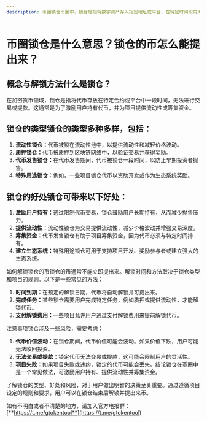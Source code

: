 ```yaml
---
description: 币圈锁仓币圈中，锁仓是指将数字资产存入指定地址或平台，在特定时间段内无法提取或交易。锁仓通常用于项目方或平台激励用户长期持有和参与项目。
---
```


# 币圈锁仓是什么意思？锁仓的币怎么能提出来？

## 概念与解锁方法什么是锁仓？

在加密货币领域，锁仓是指将代币存放在特定合约或平台中一段时间，无法进行交易或提款。这通常是为了激励用户持有代币，并为项目提供流动性或筹集资金。

## 锁仓的类型锁仓的类型多种多样，包括：

1. **流动性锁仓：**&#x4EE3;币被锁在流动性池中，以提供流动性和减轻价格波动。
2. **质押锁仓：**&#x4EE3;币被质押到区块链网络中，以验证交易并获得奖励。
3. **代币发售锁仓：**&#x5728;代币发售期间，代币被锁仓一段时间，以防止早期投资者抛售。
4. **特殊用途锁仓：**&#x4F8B;如，一些项目锁仓代币以资助开发或作为生态系统奖励。

## 锁仓的好处锁仓可带来以下好处：

1. **激励用户持有：**&#x901A;过限制代币交易，锁仓鼓励用户长期持有，从而减少抛售压力。
2. **提供流动性：**&#x6D41;动性锁仓为交易提供流动性，减少价格波动并增强交易深度。
3. **筹集资金：**&#x4EE3;币发售锁仓有助于项目筹集资金，因为代币必须与特定时间持有。
4. **建立生态系统：**&#x7279;殊用途锁仓可用于支持项目开发、奖励参与者或建立强大的生态系统。

如何解锁锁仓的币锁仓的币通常不能立即提出来。解锁时间和方法取决于锁仓类型和项目的规则。以下是一些常见的方法：

1. **时间到期：**&#x5728;预定的解锁日期，代币将自动解锁并可提出来。
2. **完成任务：**&#x67D0;些锁仓需要用户完成特定任务，例如质押或提供流动性，才能解锁代币。
3. **支付解锁费用：**&#x4E00;些项目允许用户通过支付解锁费用来提前解锁代币。

注意事项锁仓涉及一些风险，需要考虑：

1. **代币价值波动：**&#x5728;锁仓期间，代币价值可能会波动。如果价值下跌，用户可能无法收回投资。
2. **无法交易或提款：**&#x9501;定代币无法交易或提款，这可能会限制用户的灵活性。
3. **项目失败：**&#x5982;果项目失败或违约，锁定的代币可能会丢失。结论锁仓在币圈中是一个常见做法，可激励用户持有、提供流动性并筹集资金。

了解锁仓的类型、好处和风险，对于用户做出明智的决策至关重要。通过遵循项目设定的规则和要求，用户可以在锁仓结束后解锁并提出来币。

如有不明白或者不清楚的地方，请加入官方电报群：[**https://t.me/gtokentool**](https://t.me/gtokentool)
